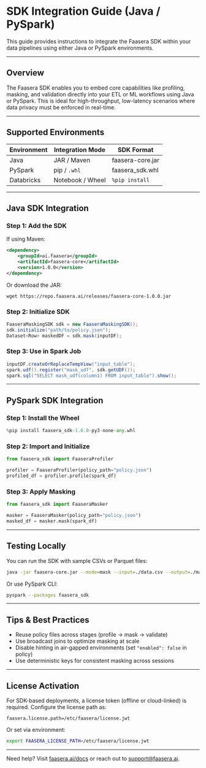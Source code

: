 # SDK Integration Guide (Java / PySpark)

This guide provides instructions to integrate the Faasera SDK within your data pipelines using either Java or PySpark
environments.

---

## Overview

The Faasera SDK enables you to embed core capabilities like profiling, masking, and validation directly into your ETL or
ML workflows using Java or PySpark. This is ideal for high-throughput, low-latency scenarios where data privacy must be
enforced in real-time.

---

## Supported Environments

| Environment | Integration Mode | SDK Format       |
|-------------|------------------|------------------|
| Java        | JAR / Maven      | faasera-core.jar |
| PySpark     | pip / `.whl`     | faasera_sdk.whl  |
| Databricks  | Notebook / Wheel | `%pip install`   |

---

## Java SDK Integration

### Step 1: Add the SDK

If using Maven:

```xml
<dependency>
    <groupId>ai.faasera</groupId>
    <artifactId>faasera-core</artifactId>
    <version>1.0.0</version>
</dependency>
```

Or download the JAR:

```shell
wget https://repo.faasera.ai/releases/faasera-core-1.0.0.jar
```

### Step 2: Initialize SDK

```java
FaaseraMaskingSDK sdk = new FaaseraMaskingSDK();
sdk.initialize("path/to/policy.json");
Dataset<Row> maskedDF = sdk.mask(inputDF);
```

### Step 3: Use in Spark Job

```java
inputDF.createOrReplaceTempView("input_table");
spark.udf().register("mask_udf", sdk.getUDF());
spark.sql("SELECT mask_udf(column1) FROM input_table").show();
```

---

## PySpark SDK Integration

### Step 1: Install the Wheel

```python
%pip install faasera_sdk-1.0.0-py3-none-any.whl
```

### Step 2: Import and Initialize

```python
from faasera_sdk import FaaseraProfiler

profiler = FaaseraProfiler(policy_path="policy.json")
profiled_df = profiler.profile(spark_df)
```

### Step 3: Apply Masking

```python
from faasera_sdk import FaaseraMasker

masker = FaaseraMasker(policy_path="policy.json")
masked_df = masker.mask(spark_df)
```

---

## Testing Locally

You can run the SDK with sample CSVs or Parquet files:

```bash
java -jar faasera-core.jar --mode=mask --input=./data.csv --output=./masked.csv
```

Or use PySpark CLI:

```bash
pyspark --packages faasera_sdk
```

---

## Tips & Best Practices

- Reuse policy files across stages (profile → mask → validate)
- Use broadcast joins to optimize masking at scale
- Disable hinting in air-gapped environments (set `"enabled": false` in policy)
- Use deterministic keys for consistent masking across sessions

---

## License Activation

For SDK-based deployments, a license token (offline or cloud-linked) is required. Configure the license path as:

```properties
faasera.license.path=/etc/faasera/license.jwt
```

Or set via environment:

```bash
export FAASERA_LICENSE_PATH=/etc/faasera/license.jwt
```

---

Need help? Visit [faasera.ai/docs](https://www.faasera.ai/docs) or reach out to support@faasera.ai.
